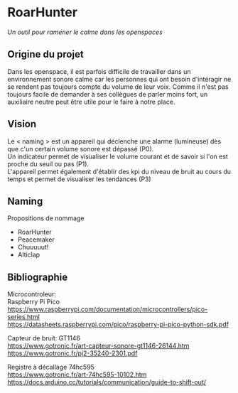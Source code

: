# RoarHunter
_Un outil pour ramener le calme dans les openspaces_

## Origine du projet
Dans les openspace, il est parfois difficile de travailler dans un environnement sonore calme car les personnes qui ont besoin d'intéragir ne se rendent pas toujours compte du volume de leur voix. Comme il n'est pas toujours facile de demander à ses collègues de parler moins fort, un auxiliaire neutre peut être utile pour le faire à notre place.

## Vision
Le < naming > est un appareil qui déclenche une alarme (lumineuse) dès que c'un certain volume sonore est dépassé (P0).  
Un indicateur permet de visualiser le volume courant et de savoir si l'on est proche du seuil ou pas (P1).  
L'appareil permet également d'établir des kpi du niveau de bruit au cours du temps et permet de visualiser les tendances (P3)  

## Naming
Propositions de nommage
- RoarHunter
- Peacemaker
- Chuuuuut!
- Alticlap



## Bibliographie

Microcontroleur:  
Raspberry Pi Pico  
https://www.raspberrypi.com/documentation/microcontrollers/pico-series.html  
https://datasheets.raspberrypi.com/pico/raspberry-pi-pico-python-sdk.pdf

Capteur de bruit: GT1146  
https://www.gotronic.fr/art-capteur-sonore-gt1146-26144.htm  
https://www.gotronic.fr/pj2-35240-2301.pdf

Registre à décallage 74hc595  
https://www.gotronic.fr/art-74hc595-10102.htm  
https://docs.arduino.cc/tutorials/communication/guide-to-shift-out/

